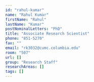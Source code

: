 ```yaml
---
id: "rahul-kumar"
name: "Rahul Kumar"
firstName: "Rahul"
lastName: "Kumar"
postNominalLetters: "PhD"
title: "Associate Research Scientist"
phone: "851-5270"
fax: ""
email: "rk3032@cumc.columbia.edu"
room: "507"
url: []
group: "Research Staff"
researchAreas: []
tags: []
---
```

